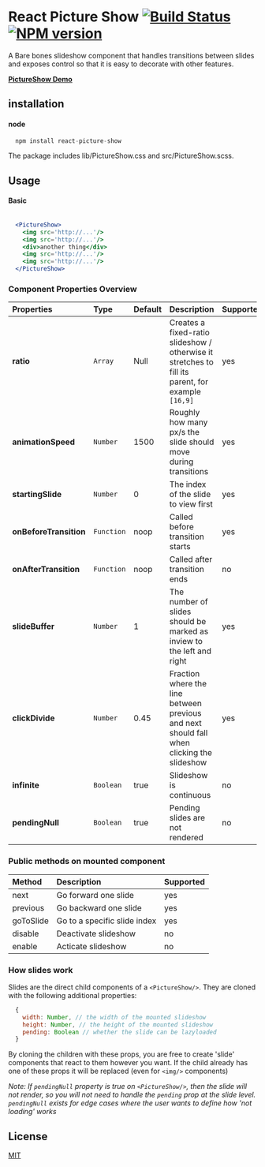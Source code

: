 # React Picture Show [![Build Status](https://secure.travis-ci.org/skiano/react-picture-show.png)](http://travis-ci.org/skiano/react-picture-show) [![NPM version](https://badge.fury.io/js/react-picture-show.svg)](http://badge.fury.io/js/react-picture-show)

A Bare bones slideshow component that handles transitions between slides and exposes control so that it is easy to decorate with other features.

**[PictureShow Demo](http://areusjs.github.io/react-picture-show/)**

## installation

#### node

``` jsx
  npm install react-picture-show
```

The package includes lib/PictureShow.css and src/PictureShow.scss.

## Usage

#### Basic

```jsx
  
  <PictureShow>
    <img src='http://...'/>
    <img src='http://...'/>
    <div>another thing</div>
    <img src='http://...'/>
    <img src='http://...'/>
  </PictureShow>

```

### Component Properties Overview

Properties | Type | Default | Description | Supported 
:--------- | :--- | :------ | :---------- | :-------- 
**ratio** | ```Array``` | Null | Creates a fixed-ratio slideshow / otherwise it stretches to fill its parent, for example `[16,9]` | yes 
**animationSpeed** | ```Number``` | 1500 | Roughly how many px/s the slide should move during transitions | yes
**startingSlide** | ```Number``` | 0 | The index of the slide to view first | yes
**onBeforeTransition** | ```Function``` | noop | Called before transition starts | yes
**onAfterTransition** | ```Function``` | noop | Called after transition ends | no
**slideBuffer** | ```Number``` | 1 | The number of slides should be marked as inview to the left and right | yes
**clickDivide** | ```Number``` | 0.45 | Fraction where the line between previous and next should fall when clicking the slideshow | yes 
**infinite** | ```Boolean``` | true | Slideshow is continuous | no
**pendingNull** | ```Boolean``` | true | Pending slides are not rendered | no

### Public methods on mounted component

Method | Description | Supported 
:----- | :---------- | :--------
next | Go forward one slide | yes
previous | Go backward one slide | yes 
goToSlide | Go to a specific slide index | yes
disable | Deactivate slideshow | no
enable | Acticate slideshow | no

### How slides work

Slides are the direct child components of a ``<PictureShow/>``. They are cloned with the following additional properties:

```jsx
  {
    width: Number, // the width of the mounted slideshow
    height: Number, // the height of the mounted slideshow
    pending: Boolean // whether the slide can be lazyloaded
  }
```
By cloning the children with these props, you are free to create 'slide' components that react to them however you want. If the child already has one of these props it will be replaced (even for ```<img/>``` components)

_Note: If ```pendingNull``` property is true on ```<PictureShow/>```, then the slide will not render, so you will not need to handle the ```pending``` prop at the slide level. ```pendingNull``` exists for edge cases where the user wants to define how 'not loading' works_

## License

[MIT](/LICENSE)
